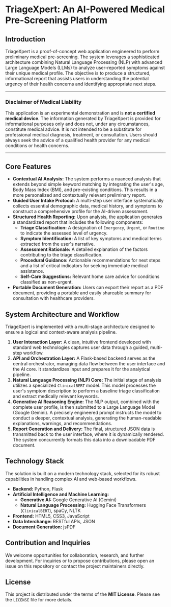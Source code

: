 # TriageXpert: An AI-Powered Medical Pre-Screening Platform

## Introduction

TriageXpert is a proof-of-concept web application engineered to perform preliminary medical pre-screening. The system leverages a sophisticated architecture combining Natural Language Processing (NLP) with advanced Large Language Models (LLMs) to analyze user-reported symptoms against their unique medical profile. The objective is to produce a structured, informational report that assists users in understanding the potential urgency of their health concerns and identifying appropriate next steps.

---

### **Disclaimer of Medical Liability**

This application is an experimental demonstration and is **not a certified medical device**. The information generated by TriageXpert is provided for informational purposes only and does not, under any circumstances, constitute medical advice. It is not intended to be a substitute for professional medical diagnosis, treatment, or consultation. Users should always seek the advice of a qualified health provider for any medical conditions or health concerns.

---

## Core Features

*   **Contextual AI Analysis:** The system performs a nuanced analysis that extends beyond simple keyword matching by integrating the user's age, Body Mass Index (BMI), and pre-existing conditions. This results in a more personalized and contextually relevant preliminary report.
*   **Guided User Intake Protocol:** A multi-step user interface systematically collects essential demographic data, medical history, and symptoms to construct a comprehensive profile for the AI-driven assessment.
*   **Structured Health Reporting:** Upon analysis, the application generates a standardized report that includes the following components:
    *   **Triage Classification:** A designation of `Emergency`, `Urgent`, or `Routine` to indicate the assessed level of urgency.
    *   **Symptom Identification:** A list of key symptoms and medical terms extracted from the user's narrative.
    *   **Assessment Rationale:** A detailed explanation of the factors contributing to the triage classification.
    *   **Procedural Guidance:** Actionable recommendations for next steps and a list of critical indicators for seeking immediate medical assistance.
    *   **Self-Care Suggestions:** Relevant home care advice for conditions classified as non-urgent.
*   **Portable Document Generation:** Users can export their report as a PDF document, providing a portable and easily shareable summary for consultation with healthcare providers.

## System Architecture and Workflow

TriageXpert is implemented with a multi-stage architecture designed to ensure a logical and context-aware analysis pipeline.

1.  **User Interaction Layer:** A clean, intuitive frontend developed with standard web technologies captures user data through a guided, multi-step workflow.
2.  **API and Orchestration Layer:** A Flask-based backend serves as the central orchestrator, managing data flow between the user interface and the AI core. It standardizes input and prepares it for the analytical pipeline.
3.  **Natural Language Processing (NLP) Core:** The initial stage of analysis utilizes a specialized `ClinicalBERT` model. This model processes the user's symptom description to perform a baseline triage classification and extract medically relevant keywords.
4.  **Generative AI Reasoning Engine:** The NLP output, combined with the complete user profile, is then submitted to a Large Language Model (Google Gemini). A precisely engineered prompt instructs the model to conduct a deeper, contextual analysis, generating the human-readable explanations, warnings, and recommendations.
5.  **Report Generation and Delivery:** The final, structured JSON data is transmitted back to the user interface, where it is dynamically rendered. The system concurrently formats this data into a downloadable PDF document.

## Technology Stack

The solution is built on a modern technology stack, selected for its robust capabilities in handling complex AI and web-based workflows.

*   **Backend:** Python, Flask
*   **Artificial Intelligence and Machine Learning:**
    *   **Generative AI:** Google Generative AI (Gemini)
    *   **Natural Language Processing:** Hugging Face Transformers (`ClinicalBERT`), spaCy, NLTK
*   **Frontend:** HTML5, CSS3, JavaScript
*   **Data Interchange:** RESTful APIs, JSON
*   **Document Generation:** jsPDF

## Contribution and Inquiries

We welcome opportunities for collaboration, research, and further development. For inquiries or to propose contributions, please open an issue on this repository or contact the project maintainers directly.

## License

This project is distributed under the terms of the **MIT License**. Please see the `LICENSE` file for more details.
